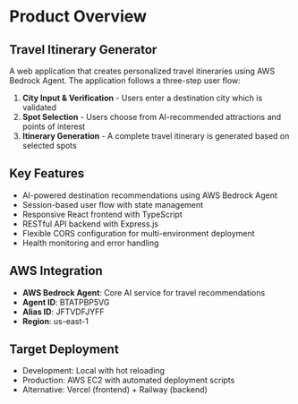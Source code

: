 # Product Overview

## Travel Itinerary Generator

A web application that creates personalized travel itineraries using AWS Bedrock Agent. The application follows a three-step user flow:

1. **City Input & Verification** - Users enter a destination city which is validated
2. **Spot Selection** - Users choose from AI-recommended attractions and points of interest
3. **Itinerary Generation** - A complete travel itinerary is generated based on selected spots

## Key Features

- AI-powered destination recommendations using AWS Bedrock Agent
- Session-based user flow with state management
- Responsive React frontend with TypeScript
- RESTful API backend with Express.js
- Flexible CORS configuration for multi-environment deployment
- Health monitoring and error handling

## AWS Integration

- **AWS Bedrock Agent**: Core AI service for travel recommendations
- **Agent ID**: BTATPBP5VG
- **Alias ID**: JFTVDFJYFF
- **Region**: us-east-1

## Target Deployment

- Development: Local with hot reloading
- Production: AWS EC2 with automated deployment scripts
- Alternative: Vercel (frontend) + Railway (backend)